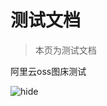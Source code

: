 # 测试文档

> 本页为测试文档

阿里云oss图床测试

![hide](https://hidetoxic01.oss-cn-hangzhou.aliyuncs.com/hide-favi.png)